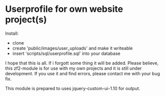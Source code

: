 Userprofile for own website project(s)
======================================

Install:
- clone 
- create 'public/images/user_uploads' and make it writeable
- insert 'scripts/sql/userprofile.sql' into your database

I hope that this is all. If i forgott some thing it will be added.
Please believe, this zf2-module is for use with my own projects and it is still under development.
If you use it and find errors, please contact me with your bug fix.


This module is prepared to uses jquery-custom-ui-1.10 for output.
